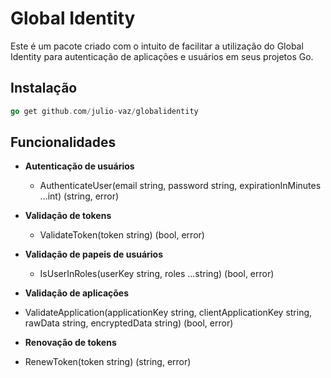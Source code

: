 # Global Identity
 Este é um pacote criado com o intuito de facilitar a utilização do Global Identity para autenticação de aplicações e usuários em seus projetos Go.

## Instalação

```go
go get github.com/julio-vaz/globalidentity
```

## Funcionalidades

 - **Autenticação de usuários**
   - AuthenticateUser(email string, password string, expirationInMinutes ...int) (string, error)

 - **Validação de tokens**
   - ValidateToken(token string) (bool, error)

 - **Validação de papeis de usuários**
   - IsUserInRoles(userKey string, roles ...string) (bool, error)

 - **Validação de aplicações**
  - ValidateApplication(applicationKey string, clientApplicationKey string, rawData string, encryptedData string) (bool, error)
  
 - **Renovação de tokens**
  - RenewToken(token string) (string, error)

